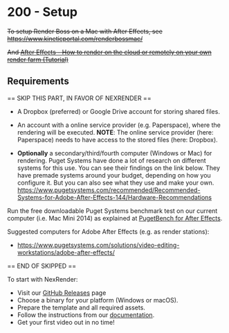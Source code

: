 # 200 - Setup

~~To setup Render Boss on a Mac with After Effects, see https://www.kineticportal.com/renderbossmac/~~

~~And [After Effects - How to render on the cloud or remotely on your own render farm (Tutorial)](https://www.youtube.com/watch?v=tA_oHbvAnYs)~~

## Requirements

== SKIP THIS PART, IN FAVOR OF NEXRENDER ==

- A Dropbox (preferred) or Google Drive account for storing shared files.
- An account with a online service provider (e.g. Paperspace), where the rendering will be executed. **NOTE**: The online service provider (here: Paperspace) needs to have access to the stored files (here: Dropbox).

- **Optionally** a secondary/third/fourth computer (Windows or Mac) for rendering. Puget Systems have done a lot of research on different systems for this use. You can see their findings on the link below. They have premade systems around your budget, depending on how you configure it. But you can also see what they use and make your own.
 https://www.pugetsystems.com/recommended/Recommended-Systems-for-Adobe-After-Effects-144/Hardware-Recommendations

Run the free downloadable Puget Systems benchmark test on our current computer (i.e. Mac Mini 2014) as explained at [PugetBench for After Effects](https://www.pugetsystems.com/labs/articles/pugetbench-for-after-effects-1287/).

Suggested computers for Adobe After Effects (e.g. as render stations):

- https://www.pugetsystems.com/solutions/video-editing-workstations/adobe-after-effects/

== END OF SKIPPED ==

To start with NexRender:

- Visit our [GitHub Releases](https://github.com/inlife/nexrender/releases) page
- Choose a binary for your platform (Windows or macOS).
- Prepare the template and all required assets.
- Follow the instructions from our [documentation](https://github.com/inlife/nexrender/).
- Get your first video out in no time!